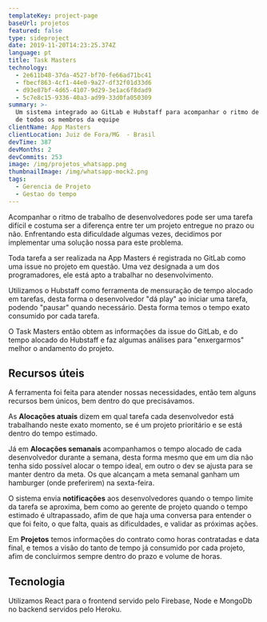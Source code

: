 ```yaml
---
templateKey: project-page
baseUrl: projetos
featured: false
type: sideproject
date: 2019-11-20T14:23:25.374Z
language: pt
title: Task Masters
technology:
  - 2e611b48-37da-4527-bf70-fe66ad71bc41
  - fbecf863-4cf1-44e0-9a27-df32f01d33d6
  - d93e87bf-4d65-4107-9d29-3e1ac6f8dad9
  - 5c7e8c15-9336-40a3-ad99-33d0fa050309
summary: >-
  Um sistema integrado ao GitLab e Hubstaff para acompanhar o ritmo de trabalho
  de todos os membros da equipe
clientName: App Masters
clientLocation: Juiz de Fora/MG  - Brasil
devTime: 387
devMonths: 2
devCommits: 253
image: /img/projetos_whatsapp.png
thumbnailImage: /img/whatsapp-mock2.png
tags:
  - Gerencia de Projeto
  - Gestao do tempo
---
```

Acompanhar o ritmo de trabalho de desenvolvedores pode ser uma tarefa difícil e costuma ser a diferença entre ter um projeto entregue no prazo ou não. Enfrentando esta dificuldade algumas vezes, decidimos por implementar uma solução nossa para este problema.

Toda tarefa a ser realizada na App Masters é registrada no GitLab como uma issue no projeto em questão. Uma vez designada a um dos programadores, ele está apto a trabalhar no desenvolvimento.

Utilizamos o Hubstaff como ferramenta de mensuração de tempo alocado em tarefas, desta forma o desenvolvedor "dá play" ao iniciar uma tarefa, podendo "pausar" quando necessário. Desta forma temos o tempo exato consumido por cada tarefa.

O Task Masters então obtem as informações da issue do GitLab, e do tempo alocado do Hubstaff e faz algumas análises para "enxergarmos" melhor o andamento do projeto.

## Recursos úteis

A ferramenta foi feita para atender nossas necessidades, então tem alguns recursos bem únicos, bem dentro do que precisávamos.

As **Alocações atuais** dizem em qual tarefa cada desenvolvedor está trabalhando neste exato momento, se é um projeto prioritário e se está dentro do tempo estimado. 

Já em **Alocações semanais** acompanhamos o tempo alocado de cada desenvolvedor durante a semana, desta forma mesmo que em um dia não tenha sido possível alocar o tempo ideal, em outro o dev se ajusta para se manter dentro da meta. Os que alcançam a meta semanal ganham um hamburger (onde preferirem) na sexta-feira.

O sistema envia **notificações** aos desenvolvedores quando o tempo limite da tarefa se aproxima, bem como ao gerente de projeto quando o tempo estimado é ultrapassado, afim de que haja uma conversa para entender o que foi feito, o que falta, quais as dificuldades, e validar as próximas ações.

Em **Projetos** temos informações do contrato como horas contratadas e data final, e temos a visão do tanto de tempo já consumido por cada projeto, afim de concluirmos sempre dentro do prazo e volume de horas.

## Tecnologia

Utilizamos React para o frontend servido pelo Firebase, Node e MongoDb no backend servidos pelo Heroku.
